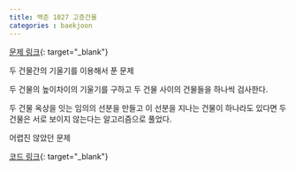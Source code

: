 ```yaml
---
title: 백준 1027 고층건물
categories : baekjoon
---
```


[문제 링크](https://www.acmicpc.net/problem/1027){: target="_blank"}

두 건물간의 기울기를 이용해서 푼 문제

두 건물의 높이차이의 기울기를 구하고 두 건물 사이의 건물들을 하나씩 검사한다.

두 건물 옥상을 잇는 임의의 선분을 만들고 이 선분을 지나는 건물이 하나라도 있다면 두 건물은 서로 보이지 않는다는 알고리즘으로 풀었다. 

어렵진 않았던 문제

[코드 링크](https://github.com/moveside/Baekjoon/blob/main/baekjoon_code/1027.cpp){: target="_blank"}
